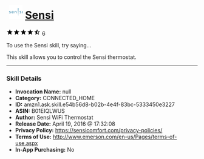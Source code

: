 # &nbsp;<img src="skill_icon" alt="Sensi icon" width="36"> [Sensi](http://alexa.amazon.com/#skills/amzn1.ask.skill.e54b56d8-b02b-4e4f-83bc-5333450e3227)
![4.3 stars](../../images/ic_star_black_18dp_1x.png)![4.3 stars](../../images/ic_star_black_18dp_1x.png)![4.3 stars](../../images/ic_star_black_18dp_1x.png)![4.3 stars](../../images/ic_star_black_18dp_1x.png)![4.3 stars](../../images/ic_star_half_black_18dp_1x.png) 6

To use the Sensi skill, try saying...

This skill allows you to control the Sensi thermostat.

***

### Skill Details

* **Invocation Name:** null
* **Category:** CONNECTED_HOME
* **ID:** amzn1.ask.skill.e54b56d8-b02b-4e4f-83bc-5333450e3227
* **ASIN:** B01EIQLWUS
* **Author:** Sensi WiFi Thermostat
* **Release Date:** April 19, 2016 @ 17:32:08
* **Privacy Policy:** https://sensicomfort.com/privacy-policies/
* **Terms of Use:** http://www.emerson.com/en-us/Pages/terms-of-use.aspx
* **In-App Purchasing:** No
